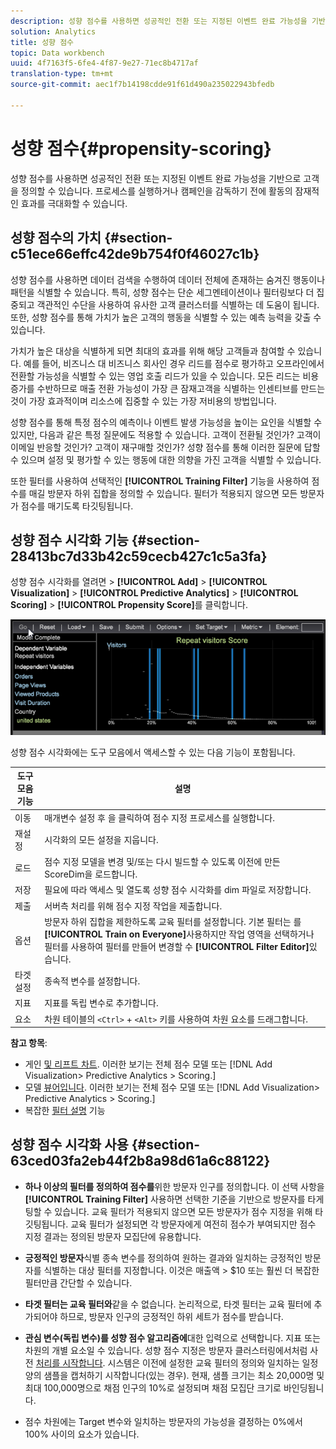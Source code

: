 ```yaml
---
description: 성향 점수를 사용하면 성공적인 전환 또는 지정된 이벤트 완료 가능성을 기반으로 고객을 정의할 수 있습니다. 프로세스를 실행하거나 캠페인을 감독하기 전에 활동의 잠재적인 효과를 극대화할 수 있습니다.
solution: Analytics
title: 성향 점수
topic: Data workbench
uuid: 4f7163f5-6fe4-4f87-9e27-71ec8b4717af
translation-type: tm+mt
source-git-commit: aec1f7b14198cdde91f61d490a235022943bfedb

---
```



# 성향 점수{#propensity-scoring}

성향 점수를 사용하면 성공적인 전환 또는 지정된 이벤트 완료 가능성을 기반으로 고객을 정의할 수 있습니다. 프로세스를 실행하거나 캠페인을 감독하기 전에 활동의 잠재적인 효과를 극대화할 수 있습니다.

## 성향 점수의 가치 {#section-c51ece66effc42de9b754f0f46027c1b}

성향 점수를 사용하면 데이터 검색을 수행하여 데이터 전체에 존재하는 숨겨진 행동이나 패턴을 식별할 수 있습니다. 특히, 성향 점수는 단순 세그멘테이션이나 필터링보다 더 집중되고 객관적인 수단을 사용하여 유사한 고객 클러스터를 식별하는 데 도움이 됩니다. 또한, 성향 점수를 통해 가치가 높은 고객의 행동을 식별할 수 있는 예측 능력을 갖출 수 있습니다.

가치가 높은 대상을 식별하게 되면 최대의 효과를 위해 해당 고객들과 참여할 수 있습니다. 예를 들어, 비즈니스 대 비즈니스 회사인 경우 리드를 점수로 평가하고 오프라인에서 전환할 가능성을 식별할 수 있는 영업 호출 리드가 있을 수 있습니다. 모든 리드는 비용 증가를 수반하므로 매출 전환 가능성이 가장 큰 잠재고객을 식별하는 인센티브를 만드는 것이 가장 효과적이며 리소스에 집중할 수 있는 가장 저비용의 방법입니다.

성향 점수를 통해 특정 점수의 예측이나 이벤트 발생 가능성을 높이는 요인을 식별할 수 있지만, 다음과 같은 특정 질문에도 적용할 수 있습니다. 고객이 전환될 것인가? 고객이 이메일 반응할 것인가? 고객이 재구매할 것인가? 성향 점수를 통해 이러한 질문에 답할 수 있으며 설정 및 평가할 수 있는 행동에 대한 의향을 가진 고객을 식별할 수 있습니다.

또한 필터를 사용하여 선택적인 **[!UICONTROL Training Filter]** 기능을 사용하여 점수를 매길 방문자 하위 집합을 정의할 수 있습니다. 필터가 적용되지 않으면 모든 방문자가 점수를 매기도록 타깃팅됩니다.

## 성향 점수 시각화 기능 {#section-28413bc7d33b42c59cecb427c1c5a3fa}

성향 점수 시각화를 열려면 > **[!UICONTROL Add]** > **[!UICONTROL Visualization]** > **[!UICONTROL Predictive Analytics]** > **[!UICONTROL Scoring]** > **[!UICONTROL Propensity Score]**&#x200B;를 클릭합니다.

![](assets/propensity_visualization_GO.png)

성향 점수 시각화에는 도구 모음에서 액세스할 수 있는 다음 기능이 포함됩니다.

| 도구 모음 기능 | 설명 |
|---|---|
| 이동 | 매개변수 설정 후 을 클릭하여 점수 지정 프로세스를 실행합니다. |
| 재설정 | 시각화의 모든 설정을 지웁니다. |
| 로드 | 점수 지정 모델을 변경 및/또는 다시 빌드할 수 있도록 이전에 만든 ScoreDim을 로드합니다. |
| 저장 | 필요에 따라 액세스 및 열도록 성향 점수 시각화를 dim 파일로 저장합니다. |
| 제출 | 서버측 처리를 위해 점수 지정 작업을 제출합니다. |
| 옵션 | 방문자 하위 집합을 제한하도록 교육 필터를 설정합니다. 기본 필터는 를 **[!UICONTROL Train on Everyone]**&#x200B;사용하지만 작업 영역을 선택하거나 필터를 사용하여 필터를 만들어 변경할 수 **[!UICONTROL Filter Editor]**&#x200B;있습니다. |
| 타겟 설정 | 종속적 변수를 설정합니다. |
| 지표 | 지표를 독립 변수로 추가합니다. |
| 요소 | 차원 테이블의 `<Ctrl>` + `<Alt>` 키를 사용하여 차원 요소를 드래그합니다. |

**참고 항목**:

* 게인 [및 리프트 차트](../../../../home/c-get-started/c-analysis-vis/c-visitor-propensity/c-propensity-gain-lift-chart.md#concept-0d049f6baf534f7fb97f271843ba6c4a). 이러한 보기는 전체 점수 모델 또는 [!DNL Add Visualization> Predictive Analytics > Scoring.]
* 모델 [뷰어입니다](../../../../home/c-get-started/c-analysis-vis/c-visitor-propensity/c-propensity-model-viewer.md#concept-d4fdf4b335c04b0ea07e70ab9a7ce9dd). 이러한 보기는 전체 점수 모델 또는 [!DNL Add Visualization> Predictive Analytics > Scoring.]
* 복잡한 [필터 설명](../../../../home/c-get-started/c-analysis-vis/c-visitor-propensity/c-propensity-complex-filter.md#concept-f9c55e54837f4b5995a00bc950ce5dff) 기능

## 성향 점수 시각화 사용 {#section-63ced03fa2eb44f2b8a98d61a6c88122}

* **하나 이상의 필터를 정의하여 점수를**&#x200B;위한 방문자 인구를 정의합니다. 이 선택 사항을 **[!UICONTROL Training Filter]** 사용하면 선택한 기준을 기반으로 방문자를 타게팅할 수 있습니다. 교육 필터가 적용되지 않으면 모든 방문자가 점수 지정을 위해 타깃팅됩니다. 교육 필터가 설정되면 각 방문자에게 여전히 점수가 부여되지만 점수 지정 결과는 정의된 방문자 모집단에 유용합니다.
* **긍정적인 방문자**&#x200B;식별 종속 변수를 정의하여 원하는 결과와 일치하는 긍정적인 방문자를 식별하는 대상 필터를 지정합니다. 이것은 매출액 > $10 또는 훨씬 더 복잡한 필터만큼 간단할 수 있습니다.
* **타겟 필터는 교육 필터와**&#x200B;같을 수 없습니다. 논리적으로, 타겟 필터는 교육 필터에 추가되어야 하므로, 방문자 인구의 긍정적인 하위 세트가 점수를 받습니다.
* **관심 변수(독립 변수)를 성향 점수 알고리즘에**&#x200B;대한 입력으로 선택합니다. 지표 또는 차원의 개별 요소일 수 있습니다. 성향 점수 지정은 방문자 클러스터링에서처럼 사전 [처리를 시작합니다](../../../../home/c-get-started/c-analysis-vis/c-visitor-cluster/c-visitor-cluster.md#concept-1c2406ef7b284a56a02daa38eaa2e73d). 시스템은 이전에 설정한 교육 필터의 정의와 일치하는 일정 양의 샘플을 캡처하기 시작합니다(있는 경우). 현재, 샘플 크기는 최소 20,000명 및 최대 100,000명으로 채점 인구의 10%로 설정되며 채점 모집단 크기로 바인딩됩니다.

* 점수 차원에는 Target 변수와 일치하는 방문자의 가능성을 결정하는 0%에서 100% 사이의 요소가 있습니다.

